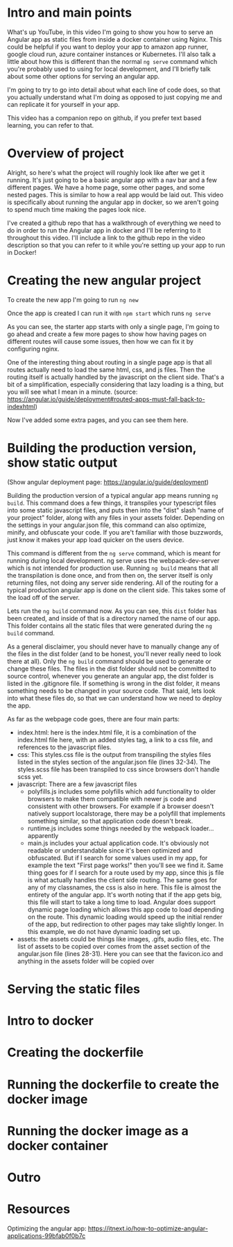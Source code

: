 # Intro and main points

What's up YouTube, in this video I'm going to show you how to serve an Angular app as static files from inside a docker container using Nginx. This could be helpful if you want to deploy your app to amazon app runner, google cloud run, azure container instances or Kubernetes. I'll also talk a little about how this is different than the normal `ng serve` command which you're probably used to using for local development, and I'll briefly talk about some other options for serving an angular app.

I'm going to try to go into detail about what each line of code does, so that you actually understand what I'm doing as opposed to just copying me and can replicate it for yourself in your app.

This video has a companion repo on github, if you prefer text based learning, you can refer to that.

# Overview of project

Alright, so here's what the project will roughly look like after we get it running. It's just going to be a basic angular app with a nav bar and a few different pages. We have a home page, some other pages, and some nested pages. This is similar to how a real app would be laid out. This video is specifically about running the angular app in docker, so we aren't going to spend much time making the pages look nice.

I've created a github repo that has a walkthrough of everything we need to do in order to run the Angular app in docker and I'll be referring to it throughout this video. I'll include a link to the github repo in the video description so that you can refer to it while you're setting up your app to run in Docker!

# Creating the new angular project

To create the new app I'm going to run `ng new`

Once the app is created I can run it with `npm start` which runs `ng serve`

As you can see, the starter app starts with only a single page, I'm going to go ahead and create a few more pages to show how having pages on different routes will cause some issues, then how we can fix it by configuring nginx.

One of the interesting thing about routing in a single page app is that all routes actually need to load the same html, css, and js files. Then the routing itself is actually handled by the javascript on the client side. That's a bit of a simplification, especially considering that lazy loading is a thing, but you will see what I mean in a minute. (source: https://angular.io/guide/deployment#routed-apps-must-fall-back-to-indexhtml)

Now I've added some extra pages, and you can see them here.

# Building the production version, show static output

(Show angular deployment page: https://angular.io/guide/deployment)

Building the production version of a typical angular app means running `ng build`. This command does a few things, it transpiles your typescript files into some static javascript files, and puts then into the "dist" slash "name of your project" folder, along with any files in your assets folder. Depending on the settings in your angular.json file, this command can also optimize, minify, and obfuscate your code. If you are't familiar with those buzzwords, just know it makes your app load quicker on the users device.

This command is different from the `ng serve` command, which is meant for running during local development. ng serve uses the webpack-dev-server which is not intended for production use. Running `ng build` means that all the transpilation is done once, and from then on, the server itself is only returning files, not doing any server side rendering. All of the routing for a typical production angular app is done on the client side. This takes some of the load off of the server.

Lets run the `ng build` command now. As you can see, this `dist` folder has been created, and inside of that is a directory named the name of our app. This folder contains all the static files that were generated during the `ng build` command.

As a general disclaimer, you should never have to manually change any of the files in the dist folder (and to be honest, you'll never really need to look there at all). Only the `ng build` command should be used to generate or change these files. The files in the dist folder should not be committed to source control, whenever you generate an angular app, the dist folder is listed in the .gitignore file. If something is wrong in the dist folder, it means something needs to be changed in your source code. That said, lets look into what these files do, so that we can understand how we need to deploy the app.

As far as the webpage code goes, there are four main parts:

- index.html: here is the index.html file, it is a combination of the index.html file here, with an added styles tag, a link to a css file, and references to the javascript files.
- css: This styles.css file is the output from transpiling the styles files listed in the styles section of the angular.json file (lines 32-34). The styles.scss file has been transpiled to css since browsers don't handle scss yet.
- javascript: There are a few javascript files
  - polyfills.js includes some polyfills which add functionality to older browsers to make them compatible with newer js code and consistent with other browsers. For example if a browser doesn't natively support localstorage, there may be a polyfill that implements something similar, so that application code doesn't break.
  - runtime.js includes some things needed by the webpack loader... apparently
  - main.js includes your actual application code. It's obviously not readable or understandable since it's been optimized and obfuscated. But if I search for some values used in my app, for example the text "First page works!" then you'll see we find it. Same thing goes for if I search for a route used by my app, since this js file is what actually handles the client side routing. The same goes for any of my classnames, the css is also in here. This file is almost the entirety of the angular app. It's worth noting that if the app gets big, this file will start to take a long time to load. Angular does support dynamic page loading which allows this app code to load depending on the route. This dynamic loading would speed up the initial render of the app, but redirection to other pages may take slightly longer. In this example, we do not have dynamic loading set up.
- assets: the assets could be things like images, .gifs, audio files, etc. The list of assets to be copied over comes from the asset section of the angular.json file (lines 28-31). Here you can see that the favicon.ico and anything in the assets folder will be copied over

# Serving the static files

# Intro to docker

# Creating the dockerfile

# Running the dockerfile to create the docker image

# Running the docker image as a docker container

# Outro


# Resources

Optimizing the angular app: https://itnext.io/how-to-optimize-angular-applications-99bfab0f0b7c
